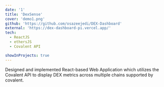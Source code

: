 ```yaml
---
date: '1'
title: 'DexSense'
cover: 'demo1.png'
github: 'https://github.com/osazeejedi/DEX-Dashboard'
external: 'https://dex-dashboard-pi.vercel.app/'
tech:
  - ReactJS
  - ethersJS
  - Covalent API

showInProjects: true
---
```


Designed and implemented React-based Web Application which utilizes the Covalent API to display DEX metrics across multiple chains supported by covalent.

